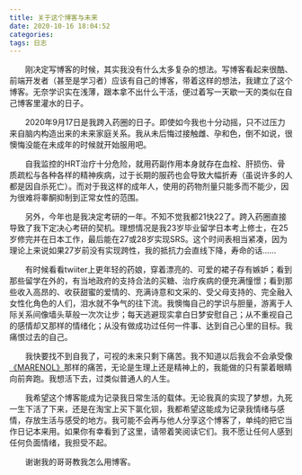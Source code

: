 ```yaml
---
title: 关于这个博客与未来
date: 2020-10-16 18:04:52
categories:
tags: 日志
---
```

&emsp;&emsp;刚决定写博客的时候，其实我没有什么太多复杂的想法。写博客看起来很酷、前端开发者（甚至是学习者）应该有自己的博客，带着这样的想法，我建立了这个博客。无奈学识实在浅薄，跟本拿不出什么干活，便过着写一天歇一天的类似在自己博客里灌水的日子。

<!-- more -->

&emsp;&emsp;2020年9月17日是我跨入药圈的日子。即使如今我也十分动摇，只不过压力来自脑内构造出来的未来家庭关系。我从未后悔过接触雌、孕和色，倒不如说，很懊悔没能在未成年的时候就开始服用吧。

&emsp;&emsp;自我监控的HRT治疗十分危险，就用药副作用本身就存在血栓、肝损伤、骨质疏松与各种各样的精神疾病，过于长期的服药也会导致大幅折寿（虽说许多的人都是因自杀死亡）。而对于我这样的成年人，使用的药物剂量只能多而不能少，因为很难将睾酮抑制到正常女性的范围。

&emsp;&emsp;另外，今年也是我决定考研的一年。不知不觉我都21快22了。跨入药圈直接导致了我下定决心考研的契机。理想情况是我23岁毕业留学日本考上修士，在25岁修完并在日本工作，最后能在27或28岁实现SRS。这个时间表相当紧凑，因为理论上来说如果27岁前没有实现跨性，我的抵抗力会直线下降，寿命的话......

&emsp;&emsp;有时候看看twiiter上更年轻的药娘，穿着漂亮的、可爱的裙子存有嫉妒；看到那些留学在外的，有当地政府的支持合法的买糖、治疗疾病的便充满憧憬；看到那些收入高昂的、收获甜蜜的爱情的、充满诗意和文采的、受父母支持的、完全融入女性化角色的人们，泪水就不争气的往下流。我懊悔自己的学识与胆量，游离于人际关系间像墙头草般一次次让步；每天逃避现实拿白日梦安慰自己；从不重视自己的感情却又那样的情绪化；从没有做成功过任何一件事、达到自己心里的目标。我痛恨过去的自己。

&emsp;&emsp;我快要找不到自我了，可视的未来只剩下痛苦。我不知道以后我会不会承受像[《MARENOL》](https://www.youtube.com/watch?v=BKl4gZDWP34)那样的痛苦，无论是生理上还是精神上的，我能做的只有蒙着眼睛向前奔跑。我想活下去，过类似普通人的人生。

&emsp;&emsp;我希望这个博客能成为记录我日常生活的载体。无论我真的实现了梦想，九死一生下活了下来，还是在淘宝上买下氯化钡，我都希望这能成为记录我情绪与感情，存放生活与感受的地方。我可能不会再与他人分享这个博客了，单纯的把它当作日记本来用。如果你有幸看到了这里，请带着笑阅读它们。我不愿让任何人感到任何负面情绪，我担受不起。

&emsp;&emsp;谢谢我的哥哥教我怎么用博客。